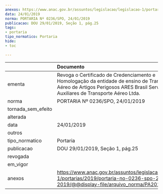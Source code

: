 ```yaml
---
anexos: https://www.anac.gov.br/assuntos/legislacao/legislacao-1/portarias/2019/portaria-no-0236-spo-24-01-2019/@@display-file/arquivo_norma/PA2019-0236.pdf
data: 24/01/2019
norma: PORTARIA Nº 0236/SPO, 24/01/2019
publicacao: DOU 29/01/2019, Seção 1, pág.25
tags:
- portaria
tipo_normatico: Portaria
hide: 
- toc 
 
---
```


|                    | Documento                                                                                                                                                                     |
|:-------------------|:------------------------------------------------------------------------------------------------------------------------------------------------------------------------------|
| ementa             | Revoga o Certificado de Credenciamento e Homologação da entidade de ensino de Transporte Aéreo de Artigos Perigosos ARES Brasil Serviços Auxiliares de Transporte Aéreo Ltda. |
| norma              | PORTARIA Nº 0236/SPO, 24/01/2019                                                                                                                                              |
| tornada_sem_efeito |                                                                                                                                                                               |
| alterada           |                                                                                                                                                                               |
| data               | 24/01/2019                                                                                                                                                                    |
| outros             |                                                                                                                                                                               |
| tipo_normatico     | Portaria                                                                                                                                                                      |
| publicacao         | DOU 29/01/2019, Seção 1, pág.25                                                                                                                                               |
| revogada           |                                                                                                                                                                               |
| em_vigor           |                                                                                                                                                                               |
| anexos             | https://www.anac.gov.br/assuntos/legislacao/legislacao-1/portarias/2019/portaria-no-0236-spo-24-01-2019/@@display-file/arquivo_norma/PA2019-0236.pdf                          |